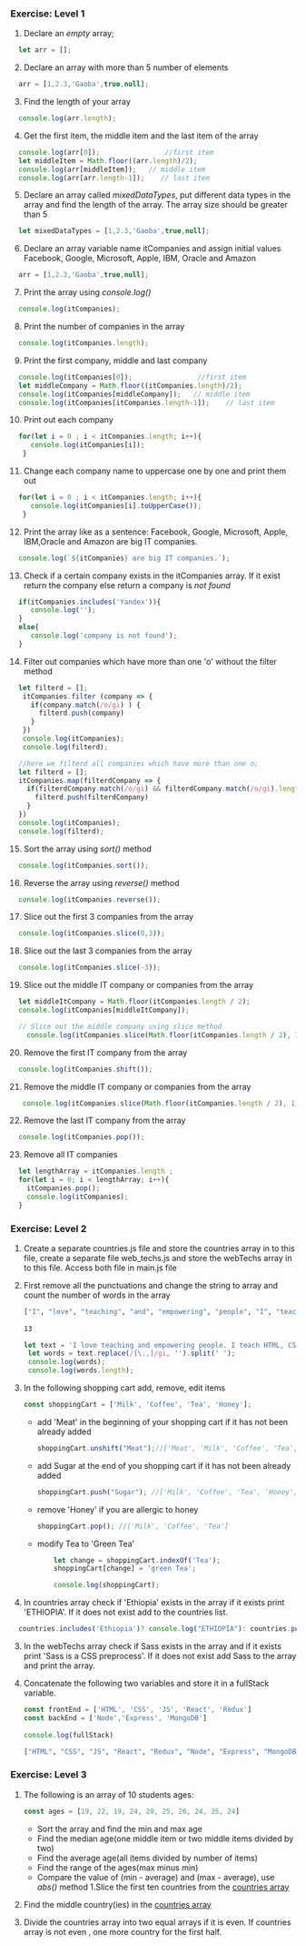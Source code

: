 ### Exercise: Level 1

1. Declare an _empty_ array;
  ```js
    let arr = [];
  ```

2. Declare an array with more than 5 number of elements
  ```js
    arr = [1,2.3,'Gaoba',true,null];
  ```

3. Find the length of your array
  ```js
    console.log(arr.length);
  ```

4. Get the first item, the middle item and the last item of the array
  ```js
    console.log(arr[0]);                //first item
    let middleItem = Math.floor((arr.length)/2);
    console.log(arr[middleItem]);   // middle item
    console.log(arr[arr.length-1]);    // last item
  ```

5. Declare an array called _mixedDataTypes_, put different data types in the array and find the length of the array. The array size should  be greater than 5
  ```js
    let mixedDataTypes = [1,2.3,'Gaoba',true,null];
  ```

6. Declare an array variable name itCompanies and assign initial values Facebook, Google, Microsoft, Apple, IBM, Oracle and Amazon
  ```js
    arr = [1,2.3,'Gaoba',true,null];
  ```

7. Print the array using _console.log()_
  ```js
    console.log(itCompanies);
  ```

8. Print the number of companies in the array
  ```js
    console.log(itCompanies.length);
  ```

9. Print the first company, middle and last company
  ```js
    console.log(itCompanies[0]);                //first item
    let middleCompany = Math.floor((itCompanies.length)/2);
    console.log(itCompanies[middleCompany]);   // middle item
    console.log(itCompanies[itCompanies.length-1]);    // last item
  ```
  
10. Print out each company
  ```js
    for(let i = 0 ; i < itCompanies.length; i++){
       console.log(itCompanies[i]);
     }
  ```
  
11. Change each company name  to uppercase one by one and print them out
  ```js
    for(let i = 0 ; i < itCompanies.length; i++){
       console.log(itCompanies[i].toUpperCase());
     }
  ```
  
12. Print the array like as a sentence: Facebook, Google, Microsoft, Apple, IBM,Oracle and Amazon are big IT companies.
  ```js
    console.log(`${itCompanies} are big IT companies.`);
  ```
  
13. Check if a certain company exists in the itCompanies array. If it exist return the company else return a company is _not found_
  ```js
    if(itCompanies.includes('Yandex')){
       console.log('');
    }
    else{
       console.log('company is not found');
    }
  ```
  
14. Filter out companies which have more than one 'o' without the filter method
  ```js
    let filterd = [];
     itCompanies.filter (company => {
       if(company.match(/o/gi) ) {
         filterd.push(company)
       }
     })
     console.log(itCompanies);
     console.log(filterd);
  ```
  ```js
    //here we filterd all companies which have more than one o;
    let filterd = [];
    itCompanies.map(filterdCompany => {
      if(filterdCompany.match(/o/gi) && filterdCompany.match(/o/gi).length > 1) {
        filterd.push(filterdCompany)
      }
    })
    console.log(itCompanies);
    console.log(filterd);
  ```
  
15. Sort the array using _sort()_ method
  ```js
    console.log(itCompanies.sort());
  ```
  
16. Reverse the array using _reverse()_ method
  ```js
    console.log(itCompanies.reverse());
  ```
  
17. Slice out the first 3 companies from the array
  ```js
    console.log(itCompanies.slice(0,3));
  ```
  
18. Slice out the last 3 companies from the array
  ```js
    console.log(itCompanies.slice(-3));
  ```
  
19. Slice out the middle IT company or companies from the array
  ```js
    let middleItCompany = Math.floor(itCompanies.length / 2);
    console.log(itCompanies[middleItCompany]);
  ```
  ```js
    // Slice out the middle company using slice method
      console.log(itCompanies.slice(Math.floor(itCompanies.length / 2), 1));
  ```

20. Remove the first IT company from the array
  ```js
    console.log(itCompanies.shift());
  ```
  
21. Remove the middle IT company or companies from the array
  ```js
     console.log(itCompanies.slice(Math.floor(itCompanies.length / 2), 1));
  ```
  
22. Remove the last IT company from the array
  ```js
    console.log(itCompanies.pop());
  ```
  
23. Remove all IT companies
  ```js
    let lengthArray = itCompanies.length ;
    for(let i = 0; i < lengthArray; i++){
      itCompanies.pop();
      console.log(itCompanies);
    }
  ```

### Exercise: Level 2

1. Create a separate countries.js file and store the countries array in to this file, create a separate file web_techs.js and store the webTechs array in to this file. Access both file in main.js file
1. First remove all the punctuations and change the string to array and count the number of words in the array
    ```sh
    ["I", "love", "teaching", "and", "empowering", "people", "I", "teach", "HTML", "CSS", "JS", "React", "Python"]
  
    13
    ```

    ```js
    let text = 'I love teaching and empowering people. I teach HTML, CSS, JS, React, Python.'
     let words = text.replace(/[\.,]/gi, '').split(' ');
     console.log(words);
     console.log(words.length);
    ```

1. In the following shopping cart add, remove, edit items

    ```js
    const shoppingCart = ['Milk', 'Coffee', 'Tea', 'Honey'];
    ```

   - add 'Meat' in the beginning of your shopping cart if it has not been already added
       ```js
       shoppingCart.unshift("Meat");//['Meat', 'Milk', 'Coffee', 'Tea', 'Honey']
       ```
   - add Sugar at the end of you shopping cart if it has not been already added
       ```js
       shoppingCart.push("Sugar"); //['Milk', 'Coffee', 'Tea', 'Honey', 'Sugar']
       ```
   - remove 'Honey' if you are allergic to honey
       ```js
       shoppingCart.pop(); //['Milk', 'Coffee', 'Tea']
       ```
       
   - modify Tea to 'Green Tea'
       ```js
           let change = shoppingCart.indexOf('Tea');
           shoppingCart[change] = 'green Tea';

           console.log(shoppingCart); 
       ```

1. In countries array check if 'Ethiopia' exists in the array if it exists print 'ETHIOPIA'. If it does not exist add to the countries list.
  ```js
    countries.includes('Ethiopia')? console.log("ETHIOPIA"): countries.push("Ethiopia");
  ```
       
3. In the webTechs array check if Sass exists in the array  and if it exists print 'Sass is a CSS preprocess'. If it does not exist add Sass to the array and print the array.
4. Concatenate the following two variables and store it in a fullStack variable.

    ```js
    const frontEnd = ['HTML', 'CSS', 'JS', 'React', 'Redux']
    const backEnd = ['Node','Express', 'MongoDB']
  
    console.log(fullStack)
    ```

    ```sh
    ["HTML", "CSS", "JS", "React", "Redux", "Node", "Express", "MongoDB"]
    ```

### Exercise: Level 3

1. The following is an array of 10 students ages:

    ```js
    const ages = [19, 22, 19, 24, 20, 25, 26, 24, 25, 24]
    ```

    - Sort the array and find the min and max age
    - Find the median age(one middle item or two middle items divided by two)
    - Find the average age(all items divided by number of items)
    - Find the range of the ages(max minus min)
    - Compare the value of (min - average) and (max - average), use _abs()_ method
1.Slice the first ten countries from the [countries array](https://github.com/Asabeneh/30DaysOfJavaScript/tree/master/data/countries.js)
1. Find the middle country(ies) in the [countries array](https://github.com/Asabeneh/30DaysOfJavaScript/tree/master/data/countries.js)
2. Divide the countries array into two equal arrays if it is even.  If countries array is not even , one more country for the first half.


